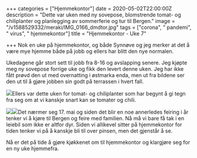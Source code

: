 +++
categories = ["Hjemmekontor"]
date = 2020-05-02T22:00:00Z
description = "Dette var uken med ny sovepose, blomstrende tomat- og chiliplanter og planlegging av sommerferie og tur til Bergen."
image = "/v1588529332/meraki/IMG_0166_dmdtor.jpg"
tags = ["corona", " pandemi", " virus", " hjemmekontor"]
title = "Hjemmekontor - Uke 7"

+++
Nok en uke på hjemmekontor, og både Synnøve og jeg merker at det å være mye hjemme både på jobb og ellers har blitt den nye normalen.

Ukedagene går stort sett til jobb fra 8-16 og avslapping senere. Jeg kjøpte meg ny sovepose forrige uke og fikk den levert denne uken. Jeg har ikke fått prøvd den ut med overnatting i østmarka enda, men ut fra bildene ser den ut til å gjøre jobben sin godt på terrassen i hvert fall.

![](https://res.cloudinary.com/meraki-images/image/upload/w_650,f_auto,q_auto/v1588530039/meraki/IMG_1733_vgs84e.jpg)Ellers var dette uken for tomat- og chiliplanter som har begynt å gi tegn fra seg om at vi kanskje snart kan se tomater og chili.

![](https://res.cloudinary.com/meraki-images/image/upload/w_650,f_auto,q_auto/v1588530486/meraki/IMG_0170_mhd9ay.jpg)![](https://res.cloudinary.com/meraki-images/image/upload/w_650,f_auto,q_auto/v1588530503/meraki/IMG_0169_c1gcti.jpg)Det nærmer seg 17. mai og siden det blir en noe annerledes feiring i år tenker vi å kjøre til Bergen og feire med familien. Nå må vi bare få tak i en leiebil som ikke er altfor dyr. Siden vi allikevel sitter på hjemmekontor for tiden tenker vi på å kanskje bli til over pinsen, men det gjenstår å se.

Nå er det på tide å gjøre kjøkkenet om til hjemmekontor og klargjøre seg for en ny uke hjemmefra.